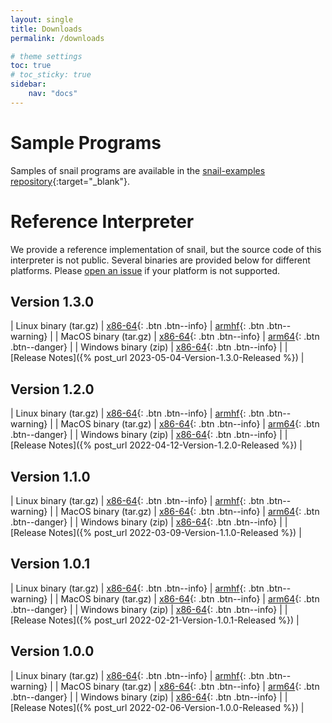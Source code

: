 ```yaml
---
layout: single
title: Downloads
permalink: /downloads

# theme settings
toc: true
# toc_sticky: true
sidebar:
    nav: "docs"
---
```


# Sample Programs
Samples of snail programs are available in the [snail-examples
repository](https://github.com/snail-language/snail-examples){:target="_blank"}.
# Reference Interpreter

We provide a reference implementation of snail, but the source code of this
interpreter is not public.  Several binaries are provided below for different
platforms.  Please [open an
issue](https://github.com/snail-language/snail-language.github.io/issues) if
your platform is not supported.

## Version 1.3.0


| Linux binary (tar.gz) | [x86-64](/assets/releases/1.3.0/snail-1.3.0-linux-x86_64.tar.gz){: .btn .btn--info} | [armhf](/assets/releases/1.3.0/snail-1.3.0-linux-armhf.tar.gz){: .btn .btn--warning} |
| MacOS binary (tar.gz) | [x86-64](/assets/releases/1.3.0/snail-1.3.0-macos-x86_64.tar.gz){: .btn .btn--info} | [arm64](/assets/releases/1.3.0/snail-1.3.0-macos-arm64.tar.gz){: .btn .btn--danger} |
| Windows binary (zip) | [x86-64](/assets/releases/1.3.0/snail-1.3.0-win-x86_64.zip){: .btn .btn--info} |
| [Release Notes]({% post_url 2023-05-04-Version-1.3.0-Released %}) |

## Version 1.2.0


| Linux binary (tar.gz) | [x86-64](/assets/releases/1.2.0/snail-1.2.0-linux-x86_64.tar.gz){: .btn .btn--info} | [armhf](/assets/releases/1.2.0/snail-1.2.0-linux-armhf.tar.gz){: .btn .btn--warning} |
| MacOS binary (tar.gz) | [x86-64](/assets/releases/1.2.0/snail-1.2.0-macos-x86_64.tar.gz){: .btn .btn--info} | [arm64](/assets/releases/1.2.0/snail-1.2.0-macos-arm64.tar.gz){: .btn .btn--danger} |
| Windows binary (zip) | [x86-64](/assets/releases/1.2.0/snail-1.2.0-win-x86_64.zip){: .btn .btn--info} |
| [Release Notes]({% post_url 2022-04-12-Version-1.2.0-Released %}) |

## Version 1.1.0


| Linux binary (tar.gz) | [x86-64](/assets/releases/1.1.0/snail-1.1.0-linux-x86_64.tar.gz){: .btn .btn--info} | [armhf](/assets/releases/1.1.0/snail-1.1.0-linux-armhf.tar.gz){: .btn .btn--warning} |
| MacOS binary (tar.gz) | [x86-64](/assets/releases/1.1.0/snail-1.1.0-macos-x86_64.tar.gz){: .btn .btn--info} | [arm64](/assets/releases/1.1.0/snail-1.1.0-macos-arm64.tar.gz){: .btn .btn--danger} |
| Windows binary (zip) | [x86-64](/assets/releases/1.1.0/snail-1.1.0-win-x86_64.zip){: .btn .btn--info} |
| [Release Notes]({% post_url 2022-03-09-Version-1.1.0-Released %}) |

## Version 1.0.1


| Linux binary (tar.gz) | [x86-64](/assets/releases/1.0.1/snail-1.0.1-linux-x86_64.tar.gz){: .btn .btn--info} | [armhf](/assets/releases/1.0.1/snail-1.0.1-linux-armhf.tar.gz){: .btn .btn--warning} |
| MacOS binary (tar.gz) | [x86-64](/assets/releases/1.0.1/snail-1.0.1-macos-x86_64.tar.gz){: .btn .btn--info} | [arm64](/assets/releases/1.0.1/snail-1.0.1-macos-arm64.tar.gz){: .btn .btn--danger} |
| Windows binary (zip) | [x86-64](/assets/releases/1.0.1/snail-1.0.1-win-x86_64.zip){: .btn .btn--info} |
| [Release Notes]({% post_url 2022-02-21-Version-1.0.1-Released %}) |

## Version 1.0.0

| Linux binary (tar.gz) | [x86-64](/assets/releases/1.0.0/snail-1.0.0-linux-x86_64.tar.gz){: .btn .btn--info} | [armhf](/assets/releases/1.0.0/snail-1.0.0-linux-armhf.tar.gz){: .btn .btn--warning} |
| MacOS binary (tar.gz) | [x86-64](/assets/releases/1.0.0/snail-1.0.0-macos-x86_64.tar.gz){: .btn .btn--info} | [arm64](/assets/releases/1.0.0/snail-1.0.0-macos-arm64.tar.gz){: .btn .btn--danger} |
| Windows binary (zip) | [x86-64](/assets/releases/1.0.0/snail-1.0.0-win-x86_64.zip){: .btn .btn--info} |
| [Release Notes]({% post_url 2022-02-06-Version-1.0.0-Released %}) |